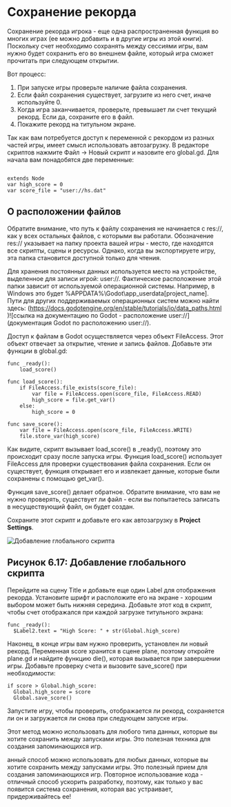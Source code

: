 ﻿
# Сохранение рекорда
Сохранение рекорда игрока - еще одна распространенная функция во многих играх (ее можно добавить и в другие игры из этой книги). Поскольку счет необходимо сохранять между сессиями игры, вам нужно будет сохранить его во внешнем файле, который игра сможет прочитать при следующем открытии.


Вот процесс:

1. При запуске игры проверьте наличие файла сохранения.
2. Если файл сохранения существует, загрузите из него счет, иначе используйте 0.
3. Когда игра заканчивается, проверьте, превышает ли счет текущий рекорд. Если да, сохраните его в файл.
4. Покажите рекорд на титульном экране.

Так как вам потребуется доступ к переменной с рекордом из разных частей игры, имеет смысл использовать автозагрузку. В редакторе скриптов нажмите Файл -> Новый скрипт и назовите его global.gd. Для начала вам понадобятся две переменные:


```gdscript

extends Node
var high_score = 0
var score_file = "user://hs.dat"

```

## О расположении файлов

Обратите внимание, что путь к файлу сохранения не начинается с res://, как у всех остальных файлов, с которыми вы работали. Обозначение res:// указывает на папку проекта вашей игры - место, где находятся все скрипты, сцены и ресурсы. Однако, когда вы экспортируете игру, эта папка становится доступной только для чтения.

Для хранения постоянных данных используется место на устройстве, выделенное для записи игрой: user://. Фактическое расположение этой папки зависит от используемой операционной системы. Например, в Windows это будет %APPDATA%\Godot\app_userdata\[project_name]. Пути для других поддерживаемых операционных систем можно найти здесь: (https://docs.godotengine.org/en/stable/tutorials/io/data_paths.html
)![ссылка на документацию по Godot - расположение user://] (документация Godot по расположению user://).


Доступ к файлам в Godot осуществляется через объект FileAccess. Этот объект отвечает за открытие, чтение и запись файлов. Добавьте эти функции в global.gd:

```
func _ready():
    load_score()

func load_score():
    if FileAccess.file_exists(score_file):
        var file = FileAccess.open(score_file, FileAccess.READ)
        high_score = file.get_var()
    else:
        high_score = 0

func save_score():
    var file = FileAccess.open(score_file, FileAccess.WRITE)
    file.store_var(high_score)
```

Как видите, скрипт вызывает load_score() в _ready(), поэтому это происходит сразу после запуска игры. Функция load_score() использует FileAccess для проверки существования файла сохранения. Если он существует, функция открывает его и извлекает данные, которые были сохранены с помощью get_var().

Функция save_score() делает обратное. Обратите внимание, что вам не нужно проверять, существует ли файл - если вы попытаетесь записать в несуществующий файл, он будет создан.

Сохраните этот скрипт и добавьте его как автозагрузку в **Project Settings**.


![ Добавление глобального скрипта](/img/infinity-fly/6.17.jpg)
## Рисунок 6.17: Добавление глобального скрипта

Перейдите на сцену Title и добавьте еще один Label для отображения рекорда. Установите шрифт и расположите его на экране -  хорошим выбором может быть нижняя середина. Добавьте этот код в скрипт, чтобы счет отображался при каждой загрузке титульного экрана:

```
func _ready():
  $Label2.text = "High Score: " + str(Global.high_score)
```

Наконец, в конце игры вам нужно проверить, установлен ли новый рекорд. Переменная score хранится в сцене plane, поэтому откройте plane.gd и найдите функцию die(), которая вызывается при завершении игры. Добавьте проверку счета и вызовите save_score() при необходимости:

```
if score > Global.high_score:
  Global.high_score = score
  Global.save_score()
```

Запустите игру, чтобы проверить, отображается ли рекорд, сохраняется ли он и загружается ли снова при следующем запуске игры.

Этот метод можно использовать для любого типа данных, которые вы хотите сохранить между запусками игры. Это полезная техника для создания запоминающихся игр.

анный способ можно использовать для любых данных, которые вы хотите сохранить между запусками игры. Это полезный прием для создания запоминающихся игр. Повторное использование кода - отличный способ ускорить разработку, поэтому, как только у вас появится система сохранения, которая вас устраивает, придерживайтесь ее!